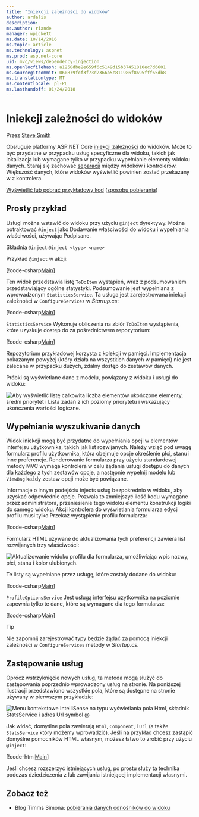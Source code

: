 ```yaml
---
title: "Iniekcji zależności do widoków"
author: ardalis
description: 
ms.author: riande
manager: wpickett
ms.date: 10/14/2016
ms.topic: article
ms.technology: aspnet
ms.prod: asp.net-core
uid: mvc/views/dependency-injection
ms.openlocfilehash: a1258dbe2e659f6c5149d15b37451810ec7d6601
ms.sourcegitcommit: 060879fcf3f73d2366b5c811986f8695fff65db8
ms.translationtype: MT
ms.contentlocale: pl-PL
ms.lasthandoff: 01/24/2018
---
```

# <a name="dependency-injection-into-views"></a>Iniekcji zależności do widoków

Przez [Steve Smith](https://ardalis.com/)

Obsługuje platformy ASP.NET Core [iniekcji zależności](xref:fundamentals/dependency-injection) do widoków. Może to być przydatne w przypadku usług specyficzne dla widoku, takich jak lokalizacja lub wymagane tylko w przypadku wypełnianie elementy widoku danych. Staraj się zachować [separacji](http://deviq.com/separation-of-concerns/) między widoków i kontrolerów. Większość danych, które widoków wyświetlić powinien zostać przekazany w z kontrolera.

[Wyświetlić lub pobrać przykładowy kod](https://github.com/aspnet/Docs/tree/master/aspnetcore/mvc/views/dependency-injection/sample) ([sposobu pobierania](xref:tutorials/index#how-to-download-a-sample))

## <a name="a-simple-example"></a>Prosty przykład

Usługi można wstawić do widoku przy użyciu `@inject` dyrektywy. Można potraktować `@inject` jako Dodawanie właściwości do widoku i wypełniania właściwości, używając Podpisane.

Składnia `@inject`:`@inject <type> <name>`

Przykład `@inject` w akcji:

[!code-csharp[Main](../../mvc/views/dependency-injection/sample/src/ViewInjectSample/Views/ToDo/Index.cshtml?highlight=4,5,15,16,17)]

Ten widok przedstawia listę `ToDoItem` wystąpień, wraz z podsumowaniem przedstawiający ogólne statystyki. Podsumowanie jest wypełniana z wprowadzonym `StatisticsService`. Ta usługa jest zarejestrowana iniekcji zależności w `ConfigureServices` w *Startup.cs*:

[!code-csharp[Main](../../mvc/views/dependency-injection/sample/src/ViewInjectSample/Startup.cs?highlight=6,7&range=15-22)]

`StatisticsService` Wykonuje obliczenia na zbiór `ToDoItem` wystąpienia, które uzyskuje dostęp do za pośrednictwem repozytorium:

[!code-csharp[Main](../../mvc/views/dependency-injection/sample/src/ViewInjectSample/Model/Services/StatisticsService.cs?highlight=15,20,26)]

Repozytorium przykładowej korzysta z kolekcji w pamięci. Implementacja pokazanym powyżej (który działa na wszystkich danych w pamięci) nie jest zalecane w przypadku dużych, zdalny dostęp do zestawów danych.

Próbki są wyświetlane dane z modelu, powiązany z widoku i usługi do widoku:

![Aby wyświetlić listę całkowita liczba elementów ukończone elementy, średni priorytet i Lista zadań z ich poziomy priorytetu i wskazujący ukończenia wartości logiczne.](dependency-injection/_static/screenshot.png)

## <a name="populating-lookup-data"></a>Wypełnianie wyszukiwanie danych

Widok iniekcji mogą być przydatne do wypełniania opcji w elementów interfejsu użytkownika, takich jak list rozwijanych. Należy wziąć pod uwagę formularz profilu użytkownika, która obejmuje opcje określenie płci, stanu i inne preferencje. Renderowanie formularza przy użyciu standardowej metody MVC wymaga kontrolera w celu żądania usługi dostępu do danych dla każdego z tych zestawów opcje, a następnie wypełnij modelu lub `ViewBag` każdy zestaw opcji może być powiązane.

Informacje o innym podejściu injects usług bezpośrednio w widoku, aby uzyskać odpowiednie opcje. Pozwala to zmniejszyć ilość kodu wymagane przez administratora, przeniesienie tego widoku elementu konstrukcji logiki do samego widoku. Akcji kontrolera do wyświetlania formularza edycji profilu musi tylko Przekaż wystąpienie profilu formularza:

[!code-csharp[Main](../../mvc/views/dependency-injection/sample/src/ViewInjectSample/Controllers/ProfileController.cs?highlight=9,19)]

Formularz HTML używane do aktualizowania tych preferencji zawiera list rozwijanych trzy właściwości:

![Aktualizowanie widoku profilu dla formularza, umożliwiając wpis nazwy, płci, stanu i kolor ulubionych.](dependency-injection/_static/updateprofile.png)

Te listy są wypełniane przez usługę, które zostały dodane do widoku:

[!code-csharp[Main](../../mvc/views/dependency-injection/sample/src/ViewInjectSample/Views/Profile/Index.cshtml?highlight=4,16,17,21,22,26,27)]

`ProfileOptionsService` Jest usługą interfejsu użytkownika na poziomie zapewnia tylko te dane, które są wymagane dla tego formularza:

[!code-csharp[Main](../../mvc/views/dependency-injection/sample/src/ViewInjectSample/Model/Services/ProfileOptionsService.cs?highlight=7,13,24)]

>[!TIP]
> Nie zapomnij zarejestrować typy będzie żądać za pomocą iniekcji zależności w `ConfigureServices` metody w *Startup.cs*.

## <a name="overriding-services"></a>Zastępowanie usług

Oprócz wstrzyknięcie nowych usług, ta metoda mogą służyć do zastępowania poprzednio wprowadzony usług na stronie. Na poniższej ilustracji przedstawiono wszystkie pola, które są dostępne na stronie używany w pierwszym przykładzie:

![Menu kontekstowe IntelliSense na typu wyświetlania pola Html, składnik StatsService i adres Url symbol @](dependency-injection/_static/razor-fields.png)

Jak widać, domyślne pola zawierają `Html`, `Component`, i `Url` (a także `StatsService` który możemy wprowadzić). Jeśli na przykład chcesz zastąpić domyślne pomocników HTML własnym, możesz łatwo to zrobić przy użyciu `@inject`:

[!code-html[Main](../../mvc/views/dependency-injection/sample/src/ViewInjectSample/Views/Helper/Index.cshtml?highlight=3,11)]

Jeśli chcesz rozszerzyć istniejących usług, po prostu służy ta technika podczas dziedziczenia z lub zawijania istniejącej implementacji własnymi.

## <a name="see-also"></a>Zobacz też

* Blog Timms Simona: [pobierania danych odnośników do widoku](http://blog.simontimms.com/2015/06/09/getting-lookup-data-into-you-view/)
